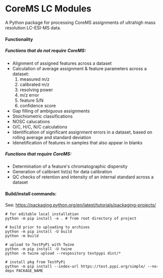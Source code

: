# CoreMS LC Modules
A Python package for processing CoreMS assignments of ultrahigh mass resolution LC-ESI-MS data. 

#### Functionality 
##### Functions that do not require CoreMS:
- Alignment of assigned features across a dataset
- Calculation of average assignment & feature parameters across a dataset:
    1. measured m/z
    2. calibrated m/z
    3. resolving power
    4. m/z error
    5. feature S/N
    6. confidence score 
- Gap filling of ambiguous assignments 
- Stoichiometric classifications 
- NOSC calucations 
- O/C, H/C, N/C calculations 
- Identification of significant assignment errors in a dataset, based on rolling average and standard deviation
- Idenetification of features in samples that also appear in blanks 


##### Functions that require CoreMS:
- Determination of a feature's chromatographic dispersity
- Generation of calibrant list(s) for data calibration 
- QC checks of retention and intensity of an internal standard across a dataset 

#### Build/install commands:
See: https://packaging.python.org/en/latest/tutorials/packaging-projects/

    # for editable local installation 
    python -m pip install -e . # from root directory of project  
        
    # build prior to uploading to archives
    python -m pip install -U build
    python -m build

    # upload to TestPyPi with Twine
    python -m pip install -U twine
    python -m twine upload --respository testpypi dist/*

    # install pkg from TestPyPi
    python -m pip install --index-url https://test.pypi.org/simple/ --no-deps PACKAGE_NAME



